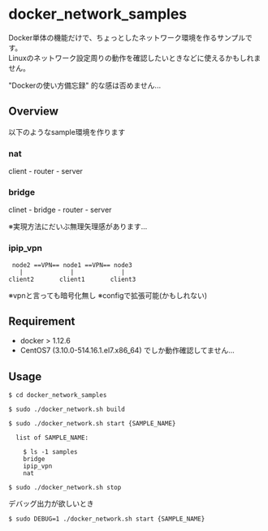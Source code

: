 # docker_network_samples

Docker単体の機能だけで、ちょっとしたネットワーク環境を作るサンプルです。  
Linuxのネットワーク設定周りの動作を確認したいときなどに使えるかもしれません。
  
"Dockerの使い方備忘録" 的な感は否めません...


## Overview

以下のようなsample環境を作ります

### nat

client - router - server


### bridge

clinet - bridge - router - server
   
※実現方法にだいぶ無理矢理感があります...


### ipip_vpn

~~~
 node2 ==VPN== node1 ==VPN== node3
   |             |             |
client2       client1       client3
~~~

※vpnと言っても暗号化無し
※configで拡張可能(かもしれない)


## Requirement

- docker > 1.12.6
- CentOS7 (3.10.0-514.16.1.el7.x86_64) でしか動作確認してません...


## Usage

```
$ cd docker_network_samples

$ sudo ./docker_network.sh build

$ sudo ./docker_network.sh start {SAMPLE_NAME}

  list of SAMPLE_NAME:

    $ ls -1 samples
    bridge
    ipip_vpn
    nat

$ sudo ./docker_network.sh stop
```

デバッグ出力が欲しいとき

```
$ sudo DEBUG=1 ./docker_network.sh start {SAMPLE_NAME}
```
